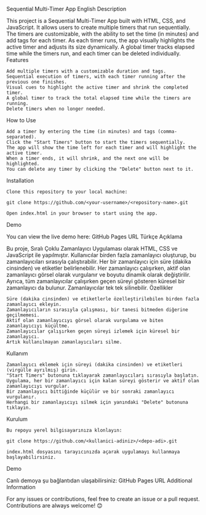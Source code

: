 Sequential Multi-Timer App
English
Description

This project is a Sequential Multi-Timer App built with HTML, CSS, and JavaScript. It allows users to create multiple timers that run sequentially. The timers are customizable, with the ability to set the time (in minutes) and add tags for each timer. As each timer runs, the app visually highlights the active timer and adjusts its size dynamically. A global timer tracks elapsed time while the timers run, and each timer can be deleted individually.
Features

    Add multiple timers with a customizable duration and tags.
    Sequential execution of timers, with each timer running after the previous one finishes.
    Visual cues to highlight the active timer and shrink the completed timer.
    A global timer to track the total elapsed time while the timers are running.
    Delete timers when no longer needed.

How to Use

    Add a timer by entering the time (in minutes) and tags (comma-separated).
    Click the "Start Timers" button to start the timers sequentially.
    The app will show the time left for each timer and will highlight the active timer.
    When a timer ends, it will shrink, and the next one will be highlighted.
    You can delete any timer by clicking the "Delete" button next to it.

Installation

    Clone this repository to your local machine:

    git clone https://github.com/<your-username>/<repository-name>.git

    Open index.html in your browser to start using the app.

Demo

You can view the live demo here: GitHub Pages URL
Türkçe
Açıklama

Bu proje, Sıralı Çoklu Zamanlayıcı Uygulaması olarak HTML, CSS ve JavaScript ile yapılmıştır. Kullanıcılar birden fazla zamanlayıcı oluşturup, bu zamanlayıcıları sırasıyla çalıştırabilir. Her bir zamanlayıcı için süre (dakika cinsinden) ve etiketler belirlenebilir. Her zamanlayıcı çalışırken, aktif olan zamanlayıcı görsel olarak vurgulanır ve boyutu dinamik olarak değiştirilir. Ayrıca, tüm zamanlayıcılar çalışırken geçen süreyi gösteren küresel bir zamanlayıcı da bulunur. Zamanlayıcılar tek tek silinebilir.
Özellikler

    Süre (dakika cinsinden) ve etiketlerle özelleştirilebilen birden fazla zamanlayıcı ekleyin.
    Zamanlayıcıların sırasıyla çalışması, bir tanesi bitmeden diğerine geçilmemesi.
    Aktif olan zamanlayıcıyı görsel olarak vurgulama ve biten zamanlayıcıyı küçültme.
    Zamanlayıcılar çalışırken geçen süreyi izlemek için küresel bir zamanlayıcı.
    Artık kullanılmayan zamanlayıcıları silme.

Kullanım

    Zamanlayıcı eklemek için süreyi (dakika cinsinden) ve etiketleri (virgülle ayrılmış) girin.
    "Start Timers" butonuna tıklayarak zamanlayıcıları sırasıyla başlatın.
    Uygulama, her bir zamanlayıcı için kalan süreyi gösterir ve aktif olan zamanlayıcıyı vurgular.
    Bir zamanlayıcı bittiğinde küçülür ve bir sonraki zamanlayıcı vurgulanır.
    Herhangi bir zamanlayıcıyı silmek için yanındaki "Delete" butonuna tıklayın.

Kurulum

    Bu repoyu yerel bilgisayarınıza klonlayın:

    git clone https://github.com/<kullanici-adiniz>/<depo-adi>.git

    index.html dosyasını tarayıcınızda açarak uygulamayı kullanmaya başlayabilirsiniz.

Demo

Canlı demoya şu bağlantıdan ulaşabilirsiniz: GitHub Pages URL
Additional Information

For any issues or contributions, feel free to create an issue or a pull request. Contributions are always welcome! 😊

